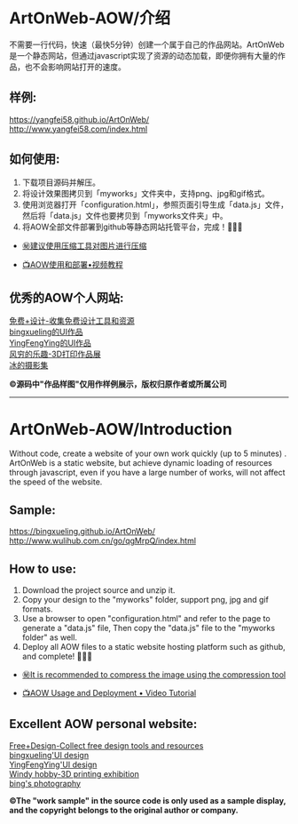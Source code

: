 # ArtOnWeb-AOW/介绍
<!-- Created by TAAG
          _____                   _______                   _____          
         /\    \                 /::\    \                 /\    \         
        /::\    \               /::::\    \               /::\____\        
       /::::\    \             /::::::\    \             /:::/    /        
      /::::::\    \           /::::::::\    \           /:::/   _/___      
     /:::/\:::\    \         /:::/~~\:::\    \         /:::/   /\    \     
    /:::/__\:::\    \       /:::/    \:::\    \       /:::/   /::\____\    
   /::::\   \:::\    \     /:::/    / \:::\    \     /:::/   /:::/    /    
  /::::::\   \:::\    \   /:::/____/   \:::\____\   /:::/   /:::/   _/___  
 /:::/\:::\   \:::\    \ |:::|    |     |:::|    | /:::/___/:::/   /\    \ 
/:::/  \:::\   \:::\____\|:::|____|     |:::|    ||:::|   /:::/   /::\____\
\::/    \:::\  /:::/    / \:::\    \   /:::/    / |:::|__/:::/   /:::/    /
 \/____/ \:::\/:::/    /   \:::\    \ /:::/    /   \:::\/:::/   /:::/    / 
          \::::::/    /     \:::\    /:::/    /     \::::::/   /:::/    /  
           \::::/    /       \:::\__/:::/    /       \::::/___/:::/    /   
           /:::/    /         \::::::::/    /         \:::\__/:::/    /    
          /:::/    /           \::::::/    /           \::::::::/    /     
         /:::/    /             \::::/    /             \::::::/    /      
        /:::/    /               \::/____/               \::::/    /       
        \::/    /                 ~~                      \::/____/        
         \/____/                                           ~~              
-->
不需要一行代码，快速（最快5分钟）创建一个属于自己的作品网站。ArtOnWeb是一个静态网站，但通过javascript实现了资源的动态加载，即便你拥有大量的作品，也不会影响网站打开的速度。

## 样例:  
https://yangfei58.github.io/ArtOnWeb/  
http://www.yangfei58.com/index.html  

## 如何使用:  
1. 下载项目源码并解压。
2. 将设计效果图拷贝到「myworks」文件夹中，支持png、jpg和gif格式。
3. 使用浏览器打开「configuration.html」，参照页面引导生成「data.js」文件，然后将「data.js」文件也要拷贝到「myworks文件夹」中。
4. 将AOW全部文件部署到github等静态网站托管平台，完成！👏👏👏
* [㊙️建议使用压缩工具对图片进行压缩](https://github.com/kornelski/pngquant)

* [📺AOW使用和部署•视频教程](https://mp.weixin.qq.com/s?__biz=MzU2MzA3Mjg3Ng==&mid=2247483942&idx=1&sn=53bb994ff010e611a16b14e59ae79b61&chksm=fc5e9825cb29113318effeea05af8238560301db28c575b8590de7087e0ecf3f3f1b16894390&token=1299134327&lang=zh_CN#rd)  

## 优秀的AOW个人网站:  
[免费+设计-收集免费设计工具和资源](http://www.wulihub.com.cn/go/WwB6pq/index.html)  
[bingxueling的UI作品](http://www.wulihub.com.cn/go/QoBGXW/index.html)  
[YingFengYing的UI作品](http://www.wulihub.com.cn/go/J6e58Q/index.html)  
[风穷的乐趣-3D打印作品展](http://www.wulihub.com.cn/go/JMBdEq/index.html)  
[冰的摄影集](http://www.wulihub.com.cn/go/QKjOZW/index.html)  

__©源码中"作品样图"仅用作样例展示，版权归原作者或所属公司__

---

# ArtOnWeb-AOW/Introduction

Without code, create a website of your own work quickly (up to 5 minutes) . ArtOnWeb is a static website, but achieve dynamic loading of resources through javascript, even if you have a large number of works, will not affect the speed of the website.

## Sample:  
https://bingxueling.github.io/ArtOnWeb/  
http://www.wulihub.com.cn/go/qgMrpQ/index.html  

## How to use:  
1. Download the project source and unzip it.
2. Copy your design to the "myworks" folder, support png, jpg and gif formats.
3. Use a browser to open "configuration.html" and refer to the page to generate a "data.js" file, Then copy the "data.js" file to the "myworks folder" as well.
4. Deploy all AOW files to a static website hosting platform such as github, and complete! 👏👏👏
* [㊙️It is recommended to compress the image using the compression tool](https://github.com/kornelski/pngquant)

* [📺AOW Usage and Deployment • Video Tutorial](https://www.youtube.com/watch?v=NAyT3AyBavA)

## Excellent AOW personal website:
[Free+Design-Collect free design tools and resources](http://www.wulihub.com.cn/go/WwB6pq/index.html)  
[bingxueling'UI design](http://www.wulihub.com.cn/go/QoBGXW/index.html)  
[YingFengYing'UI design](http://www.wulihub.com.cn/go/J6e58Q/index.html)  
[Windy hobby-3D printing exhibition](http://www.wulihub.com.cn/go/JMBdEq/index.html)  
[bing's photography](http://www.wulihub.com.cn/go/QKjOZW/index.html)  

__©The "work sample" in the source code is only used as a sample display, and the copyright belongs to the original author or company.__
